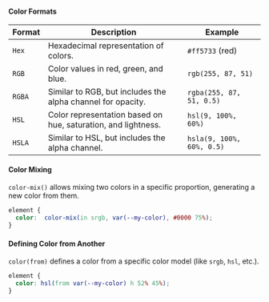 #### Color Formats

|**Format**|**Description**|**Example**|
|---|---|---|
|`Hex`|Hexadecimal representation of colors.|`#ff5733` (red)|
|`RGB`|Color values in red, green, and blue.|`rgb(255, 87, 51)`|
|`RGBA`|Similar to RGB, but includes the alpha channel for opacity.|`rgba(255, 87, 51, 0.5)`|
|`HSL`|Color representation based on hue, saturation, and lightness.|`hsl(9, 100%, 60%)`|
|`HSLA`|Similar to HSL, but includes the alpha channel.|`hsla(9, 100%, 60%, 0.5)`|

#### Color Mixing

`color-mix()` allows mixing two colors in a specific proportion, generating a new color from them.

```css
element {
  color:  color-mix(in srgb, var(--my-color), #0000 75%); 
}
```

#### Defining Color from Another

`color(from)` defines a color from a specific color model (like `srgb`, `hsl`, etc.).

```css
element {
  color: hsl(from var(--my-color) h 52% 45%);
}
```